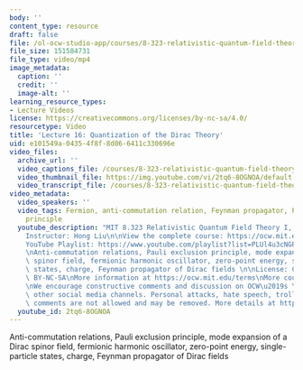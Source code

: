```yaml
---
body: ''
content_type: resource
draft: false
file: /ol-ocw-studio-app/courses/8-323-relativistic-quantum-field-theory-i-spring-2023/ocw_8323_lecture16_2023apr05_360p_16_9.mp4
file_size: 151584731
file_type: video/mp4
image_metadata:
  caption: ''
  credit: ''
  image-alt: ''
learning_resource_types:
- Lecture Videos
license: https://creativecommons.org/licenses/by-nc-sa/4.0/
resourcetype: Video
title: 'Lecture 16: Quantization of the Dirac Theory'
uid: e101549a-0435-4f8f-8d06-6411c330696e
video_files:
  archive_url: ''
  video_captions_file: /courses/8-323-relativistic-quantum-field-theory-i-spring-2023/17HsUZ6df7MA2XOWhllIL4C7lhgXD9yxI_transcript.webvtt
  video_thumbnail_file: https://img.youtube.com/vi/2tq6-8OGNOA/default.jpg
  video_transcript_file: /courses/8-323-relativistic-quantum-field-theory-i-spring-2023/17HsUZ6df7MA2XOWhllIL4C7lhgXD9yxI_transcript.pdf
video_metadata:
  video_speakers: ''
  video_tags: Fermion, anti-commutation relation, Feynman propagator, Pauli exclusion
    principle
  youtube_description: "MIT 8.323 Relativistic Quantum Field Theory I, Spring 2023\n\
    Instructor: Hong Liu\n\nView the complete course: https://ocw.mit.edu/courses/8-323-relativistic-quantum-field-theory-i-spring-2023/\n\
    YouTube Playlist: https://www.youtube.com/playlist?list=PLUl4u3cNGP61AV6bhf4mB3tCyWQrI_uU5\n\
    \nAnti-commutation relations, Pauli exclusion principle, mode expansion of a Dirac\
    \ spinor field, fermionic harmonic oscillator, zero-point energy, single-particle\
    \ states, charge, Feynman propagator of Dirac fields \n\nLicense: Creative Commons\
    \ BY-NC-SA\nMore information at https://ocw.mit.edu/terms\nMore courses at https://ocw.mit.edu\n\
    \nWe encourage constructive comments and discussion on OCW\u2019s YouTube and\
    \ other social media channels. Personal attacks, hate speech, trolling, and inappropriate\
    \ comments are not allowed and may be removed. More details at https://ocw.mit.edu/comments."
  youtube_id: 2tq6-8OGNOA
---
```

Anti-commutation relations, Pauli exclusion principle, mode expansion of a Dirac spinor field, fermionic harmonic oscillator, zero-point energy, single-particle states, charge, Feynman propagator of Dirac fields